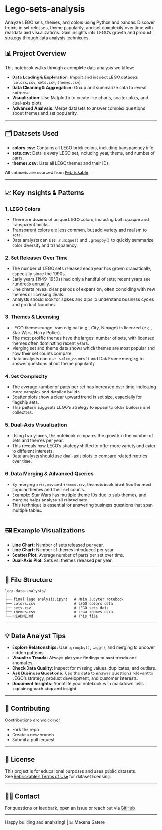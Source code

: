 # Lego-sets-analysis
Analyze LEGO sets, themes, and colors using Python and pandas. Discover trends in set releases, theme popularity, and set complexity over time with real data and visualizations. Gain insights into LEGO’s growth and product strategy through data analysis techniques.

## 📊 Project Overview

This notebook walks through a complete data analysis workflow:
- **Data Loading & Exploration:** Import and inspect LEGO datasets (`colors.csv`, `sets.csv`, `themes.csv`).
- **Data Cleaning & Aggregation:** Group and summarize data to reveal patterns.
- **Visualization:** Use Matplotlib to create line charts, scatter plots, and dual-axis plots.
- **Advanced Analysis:** Merge datasets to answer complex questions about themes and set popularity.

---

## 🗂️ Datasets Used

- **colors.csv:** Contains all LEGO brick colors, including transparency info.
- **sets.csv:** Details every LEGO set, including year, theme, and number of parts.
- **themes.csv:** Lists all LEGO themes and their IDs.

All datasets are sourced from [Rebrickable](https://rebrickable.com/downloads/).

---

## 📈 Key Insights & Patterns

### 1. **LEGO Colors**
- There are dozens of unique LEGO colors, including both opaque and transparent bricks.
- Transparent colors are less common, but add variety and realism to sets.
- Data analysts can use `.nunique()` and `.groupby()` to quickly summarize color diversity and transparency.

### 2. **Set Releases Over Time**
- The number of LEGO sets released each year has grown dramatically, especially since the 1990s.
- Early years (1949–1950s) had only a handful of sets; recent years see hundreds annually.
- Line charts reveal clear periods of expansion, often coinciding with new themes or licensing deals.
- Analysts should look for spikes and dips to understand business cycles and product launches.

### 3. **Themes & Licensing**
- LEGO themes range from original (e.g., City, Ninjago) to licensed (e.g., Star Wars, Harry Potter).
- The most prolific themes have the largest number of sets, with licensed themes often dominating recent years.
- Merging set and theme data shows which themes are most popular and how their set counts compare.
- Data analysts can use `.value_counts()` and DataFrame merging to answer questions about theme popularity.

### 4. **Set Complexity**
- The average number of parts per set has increased over time, indicating more complex and detailed builds.
- Scatter plots show a clear upward trend in set size, especially for flagship sets.
- This pattern suggests LEGO’s strategy to appeal to older builders and collectors.

### 5. **Dual-Axis Visualization**
- Using two y-axes, the notebook compares the growth in the number of sets and themes per year.
- This reveals how LEGO’s strategy shifted to offer more variety and cater to different interests.
- Data analysts should use dual-axis plots to compare related metrics over time.

### 6. **Data Merging & Advanced Queries**
- By merging `sets.csv` and `themes.csv`, the notebook identifies the most popular themes and their set counts.
- Example: Star Wars has multiple theme IDs due to sub-themes, and merging helps analyze all related sets.
- This technique is essential for answering business questions that span multiple tables.

---

## 🖼️ Example Visualizations

- **Line Chart:** Number of sets released per year.
- **Line Chart:** Number of themes introduced per year.
- **Scatter Plot:** Average number of parts per set over time.
- **Dual-Axis Plot:** Sets vs. themes released per year.

---

## 📁 File Structure

```
lego-data-analysis/
│
├── final lego analysis.ipynb   # Main Jupyter notebook
├── colors.csv                  # LEGO colors data
├── sets.csv                    # LEGO sets data
├── themes.csv                  # LEGO themes data
└── README.md                   # This file
```

---

## 💡 Data Analyst Tips

- **Explore Relationships:** Use `.groupby()`, `.agg()`, and merging to uncover hidden patterns.
- **Visualize Trends:** Always plot your findings to spot trends and anomalies.
- **Check Data Quality:** Inspect for missing values, duplicates, and outliers.
- **Ask Business Questions:** Use the data to answer questions relevant to LEGO’s strategy, product development, and customer interests.
- **Document Insights:** Annotate your notebook with markdown cells explaining each step and insight.

---

## 🤝 Contributing

Contributions are welcome!  
- Fork the repo
- Create a new branch
- Submit a pull request

---

## 📄 License

This project is for educational purposes and uses public datasets.  
See [Rebrickable’s Terms of Use](https://rebrickable.com/downloads/) for dataset licensing.

---

## 🙋‍♂️ Contact

For questions or feedback, open an issue or reach out via [GitHub](https://github.com/Makena-Ym).

---

Happy building and analyzing! 🧱📊
Makena Gatere
